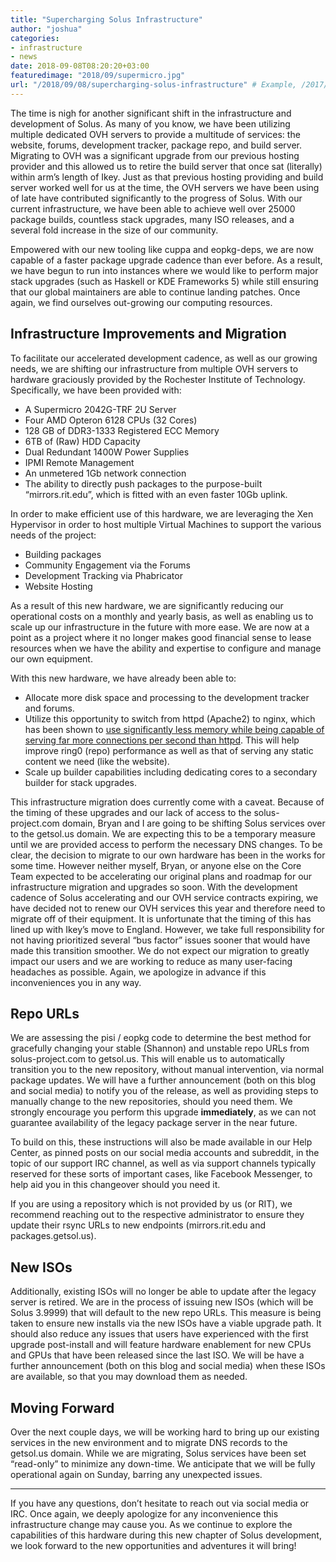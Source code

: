 ```yaml
---
title: "Supercharging Solus Infrastructure"
author: "joshua"
categories:
- infrastructure
- news
date: 2018-09-08T08:20:20+03:00
featuredimage: "2018/09/supermicro.jpg"
url: "/2018/09/08/supercharging-solus-infrastructure" # Example, /2017/01/18/adopting-flatpak-to-reassemble-third-party-applications
---
```

The time is nigh for another significant shift in the infrastructure and development of Solus. As many of you know, we have been utilizing multiple dedicated OVH servers to provide a multitude of services: the website, forums, development tracker, package repo, and build server. Migrating to OVH was a significant upgrade from our previous hosting provider and this allowed us to retire the build server that once sat (literally) within arm’s length of Ikey. Just as that previous hosting providing and build server worked well for us at the time, the OVH servers we have been using of late have contributed significantly to the progress of Solus. With our current infrastructure, we have been able to achieve well over 25000 package builds, countless stack upgrades, many ISO releases, and a several fold increase in the size of our community.

Empowered with our new tooling like cuppa and eopkg-deps, we are now capable of a faster package upgrade cadence than ever before. As a result, we have begun to run into instances where we would like to perform major stack upgrades (such as Haskell or KDE Frameworks 5) while still ensuring that our global maintainers are able to continue landing patches. Once again, we find ourselves out-growing our computing resources.

## Infrastructure Improvements and Migration

To facilitate our accelerated development cadence, as well as our growing needs, we are shifting our infrastructure from multiple OVH servers to hardware graciously provided by the Rochester Institute of Technology. Specifically, we have been provided with:

- A Supermicro 2042G-TRF 2U Server
 - Four AMD Opteron 6128 CPUs (32 Cores)
 - 128 GB of DDR3-1333 Registered ECC Memory
 - 6TB of (Raw) HDD Capacity
 - Dual Redundant 1400W Power Supplies
 - IPMI Remote Management
- An unmetered 1Gb network connection
- The ability to directly push packages to the purpose-built “mirrors.rit.edu”, which is fitted with an even faster 10Gb uplink.

In order to make efficient use of this hardware, we are leveraging the Xen Hypervisor in order to host multiple Virtual Machines to support the various needs of the project:

- Building packages
- Community Engagement via the Forums
- Development Tracking via Phabricator
- Website Hosting

As a result of this new hardware, we are significantly reducing our operational costs on a monthly and yearly basis, as well as enabling us to scale up our infrastructure in the future with more ease. We are now at a point as a project where it no longer makes good financial sense to lease resources when we have the ability and expertise to configure and manage our own equipment.

With this new hardware, we have already been able to:

- Allocate more disk space and processing to the development tracker and forums.
- Utilize this opportunity to switch from httpd (Apache2) to nginx, which has been shown to [use significantly less memory while being capable of serving far more connections per second than httpd](https://help.dreamhost.com/hc/en-us/articles/215945987-Web-server-performance-comparison). This will help improve ring0 (repo) performance as well as that of serving any static content we need (like the website).
- Scale up builder capabilities including dedicating cores to a secondary builder for stack upgrades.

This infrastructure migration does currently come with a caveat. Because of the timing of these upgrades and our lack of access to the solus-project.com domain, Bryan and I are going to be shifting Solus services over to the getsol.us domain. We are expecting this to be a temporary measure until we are provided access to perform the necessary DNS changes. To be clear, the decision to migrate to our own hardware has been in the works for some time. However neither myself, Bryan, or anyone else on the Core Team expected to be accelerating our original plans and roadmap for our infrastructure migration and upgrades so soon. With the development cadence of Solus accelerating and our OVH service contracts expiring, we have decided not to renew our OVH services this year and therefore need to migrate off of their equipment. It is unfortunate that the timing of this has lined up with Ikey’s move to England. However, we take full responsibility for not having prioritized several “bus factor” issues sooner that would have made this transition smoother. We do not expect our migration to greatly impact our users and we are working to reduce as many user-facing headaches as possible. Again, we apologize in advance if this inconveniences you in any way.

## Repo URLs

We are assessing the pisi / eopkg code to determine the best method for gracefully changing your stable (Shannon) and unstable repo URLs from solus-project.com to getsol.us. This will enable us to automatically transition you to the new repository, without manual intervention, via normal package updates. We will have a further announcement (both on this blog and social media) to notify you of the release, as well as providing steps to manually change to the new repositories, should you need them. We strongly encourage you perform this upgrade **immediately**, as we can not guarantee availability of the legacy package server in the near future.

To build on this, these instructions will also be made available in our Help Center, as pinned posts on our social media accounts and subreddit, in the topic of our support IRC channel, as well as via support channels typically reserved for these sorts of important cases, like Facebook Messenger, to help aid you in this changeover should you need it.

If you are using a repository which is not provided by us (or RIT), we recommend reaching out to the respective administrator to ensure they update their rsync URLs to new endpoints (mirrors.rit.edu and packages.getsol.us).

## New ISOs

Additionally, existing ISOs will no longer be able to update after the legacy server is retired. We are in the process of issuing new ISOs (which will be Solus 3.9999) that will default to the new repo URLs. This measure is being taken to ensure new installs via the new ISOs have a viable upgrade path. It should also reduce any issues that users have experienced with the first upgrade post-install and will feature hardware enablement for new CPUs and GPUs that have been released since the last ISO. We will be have a further announcement (both on this blog and social media) when these ISOs are available, so that you may download them as needed.

## Moving Forward

Over the next couple days, we will be working hard to bring up our existing services in the new environment and to migrate DNS records to the getsol.us domain. While we are migrating, Solus services have been set “read-only” to minimize any down-time. We anticipate that we will be fully operational again on Sunday, barring any unexpected issues.

---

If you have any questions, don’t hesitate to reach out via social media or IRC. Once again, we deeply apologize for any inconvenience this infrastructure change may cause you. As we continue to explore the capabilities of this hardware during this new chapter of Solus development, we look forward to the new opportunities and adventures it will bring!